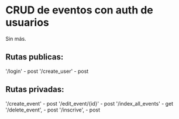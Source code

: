 # CRUD de eventos con auth de usuarios

Sin más. 

## Rutas publicas:

'/login' - post
'/create_user' - post

## Rutas privadas:  

'/create_event' - post
'/edit_event/{id}' - post
'/index_all_events' - get
'/delete_event', - post
'/inscrive', - post


